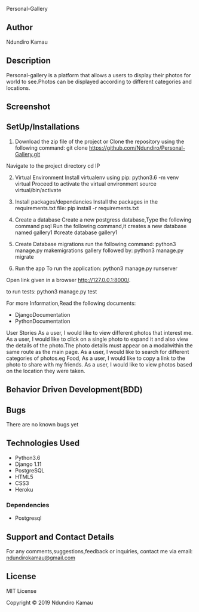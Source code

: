Personal-Gallery

## Author 
Ndundiro Kamau

## Description

Personal-gallery is a platform that allows a users to display their photos for world to see.Photos can be displayed according to  different categories and locations.

## Screenshot

## SetUp/Installations
1. Download the zip file of the project or Clone the repository using the following command:
git clone https://github.com/Ndundiro/Personal-Gallery.git

Navigate to the project directory
cd IP

2. Virtual Environment
Install virtualenv  using pip:
python3.6 -m venv virtual
Proceed to activate the virtual environment 
source virtual/bin/activate

3. Install packages/dependancies
Install the packages in the requirements.txt file:
pip install -r requirements.txt

4. Create a database
Create a new postgress database,Type the following command
psql
Run the following command,it creates a new database named gallery1
#create database gallery1

5. Create Database migrations
run the following command:
python3 manage.py makemigrations gallery
followed by:
python3 manage.py migrate

6. Run the app
To run the application:
python3 manage.py runserver 

Open link given in a browser http://127.0.0.1:8000/.

to run tests:
python3 manage.py test

For more Information,Read the following documents:

* DjangoDocumentation
* PythonDocumentation

User Stories
As a user, I would like to view different photos that interest me.
As a user, I would like to click on a single photo to expand it and also view the details of the photo.The photo details must appear on a modalwithin the same route as the main page.
As a user, I would like to search for different categories of photos.eg Food,
As a user, I would like to copy a link to the photo to share with my friends.
As a user, I would like to view photos based on the location they were taken.

## Behavior Driven Development(BDD)

## Bugs
There are no known bugs yet

## Technologies Used
* Python3.6
* Django 1.11
* PostgreSQL
* HTML5
* CSS3
* Heroku

### Dependencies
* Postgresql

## Support and Contact Details
For any comments,suggestions,feedback or inquiries, contact me via email: ndundirokamau@gmail.com

## License
MIT License

Copyright © 2019 Ndundiro Kamau